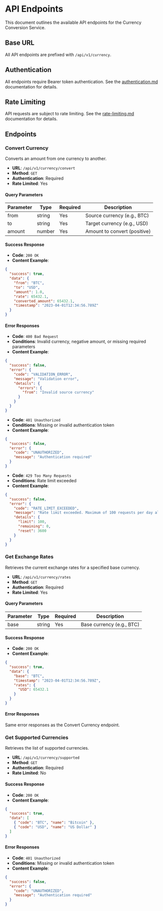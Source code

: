 # API Endpoints

This document outlines the available API endpoints for the Currency Conversion Service.

## Base URL

All API endpoints are prefixed with `/api/v1/currency`.

## Authentication

All endpoints require Bearer token authentication. See the [authentication.md](authentication.md) documentation for details.

## Rate Limiting

API requests are subject to rate limiting. See the [rate-limiting.md](rate-limiting.md) documentation for details.

## Endpoints

### Convert Currency

Converts an amount from one currency to another.

- **URL**: `/api/v1/currency/convert`
- **Method**: `GET`
- **Authentication**: Required
- **Rate Limited**: Yes

#### Query Parameters

| Parameter | Type   | Required | Description                  |
| --------- | ------ | -------- | ---------------------------- |
| from      | string | Yes      | Source currency (e.g., BTC)  |
| to        | string | Yes      | Target currency (e.g., USD)  |
| amount    | number | Yes      | Amount to convert (positive) |

#### Success Response

- **Code**: `200 OK`
- **Content Example**:

```json
{
  "success": true,
  "data": {
    "from": "BTC",
    "to": "USD",
    "amount": 1.0,
    "rate": 65432.1,
    "converted_amount": 65432.1,
    "timestamp": "2023-04-01T12:34:56.789Z"
  }
}
```

#### Error Responses

- **Code**: `400 Bad Request`
- **Conditions**: Invalid currency, negative amount, or missing required parameters
- **Content Example**:

```json
{
  "success": false,
  "error": {
    "code": "VALIDATION_ERROR",
    "message": "Validation error",
    "details": {
      "errors": {
        "from": "Invalid source currency"
      }
    }
  }
}
```

- **Code**: `401 Unauthorized`
- **Conditions**: Missing or invalid authentication token
- **Content Example**:

```json
{
  "success": false,
  "error": {
    "code": "UNAUTHORIZED",
    "message": "Authentication required"
  }
}
```

- **Code**: `429 Too Many Requests`
- **Conditions**: Rate limit exceeded
- **Content Example**:

```json
{
  "success": false,
  "error": {
    "code": "RATE_LIMIT_EXCEEDED",
    "message": "Rate limit exceeded. Maximum of 100 requests per day allowed.",
    "details": {
      "limit": 100,
      "remaining": 0,
      "reset": 3600
    }
  }
}
```

### Get Exchange Rates

Retrieves the current exchange rates for a specified base currency.

- **URL**: `/api/v1/currency/rates`
- **Method**: `GET`
- **Authentication**: Required
- **Rate Limited**: Yes

#### Query Parameters

| Parameter | Type   | Required | Description               |
| --------- | ------ | -------- | ------------------------- |
| base      | string | Yes      | Base currency (e.g., BTC) |

#### Success Response

- **Code**: `200 OK`
- **Content Example**:

```json
{
  "success": true,
  "data": {
    "base": "BTC",
    "timestamp": "2023-04-01T12:34:56.789Z",
    "rates": {
      "USD": 65432.1
    }
  }
}
```

#### Error Responses

Same error responses as the Convert Currency endpoint.

### Get Supported Currencies

Retrieves the list of supported currencies.

- **URL**: `/api/v1/currency/supported`
- **Method**: `GET`
- **Authentication**: Required
- **Rate Limited**: No

#### Success Response

- **Code**: `200 OK`
- **Content Example**:

```json
{
  "success": true,
  "data": [
    { "code": "BTC", "name": "Bitcoin" },
    { "code": "USD", "name": "US Dollar" }
  ]
}
```

#### Error Responses

- **Code**: `401 Unauthorized`
- **Conditions**: Missing or invalid authentication token
- **Content Example**:

```json
{
  "success": false,
  "error": {
    "code": "UNAUTHORIZED",
    "message": "Authentication required"
  }
}
```

